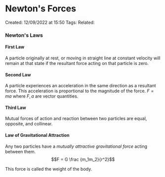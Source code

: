 # Newton's Forces
Created: 12/09/2022 at 15:50
Tags: 
Related:

### Newton's Laws
#### First Law
A particle originally at rest, or moving in straight line at constant velocity will remain at that state if the resultant force acting on that particle is zero.

#### Second Law
A particle experiences an acceleration in the same direction as a resultant force. This acceleration is proportional to the magnitude of the force.
$F = ma$ where $F, a$ are vector quantities.

#### Third Law
Mutual forces of action and reaction between two particles are equal, opposite, and collinear.

#### Law of Gravitational Attraction
Any two particles have a *mutually attractive gravitational force* acting between them.
$$F = G \frac {m_1m_2}{r^2}$$

This force is called the weight of the body.
